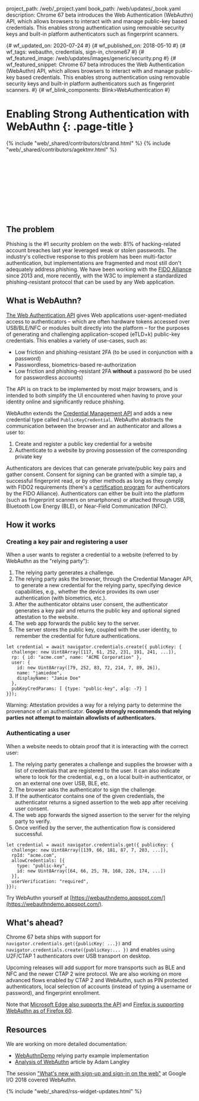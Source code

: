 project_path: /web/_project.yaml
book_path: /web/updates/_book.yaml
description: Chrome 67 beta introduces the Web Authentication (WebAuthn) API, which allows browsers to interact with and manage public-key based credentials. This enables strong authentication using removable security keys and built-in platform authenticators such as fingerprint scanners.

{# wf_updated_on: 2020-07-24 #}
{# wf_published_on: 2018-05-10 #}
{# wf_tags: webauthn, credentials, sign-in, chrome67 #}
{# wf_featured_image: /web/updates/images/generic/security.png #}
{# wf_featured_snippet: Chrome 67 beta introduces the Web Authentication (WebAuthn) API, which allows browsers to interact with and manage public-key based credentials. This enables strong authentication using removable security keys and built-in platform authenticators such as fingerprint scanners. #}
{# wf_blink_components: Blink>WebAuthentication #}

# Enabling Strong Authentication with WebAuthn {: .page-title }

{% include "web/_shared/contributors/cbrand.html" %}
{% include "web/_shared/contributors/agektmr.html" %}

<div class="video-wrapper-full-width">
  <iframe class="devsite-embedded-youtube-video" data-video-id="kGGMgEfSzMw"
          data-autohide="1" data-showinfo="0" frameborder="0" allowfullscreen>
  </iframe>
</div>

## The problem

Phishing is the \#1 security problem on the web: 81% of hacking-related account
breaches last year leveraged weak or stolen passwords. The industry's collective
response to this problem has been multi-factor authentication, but
implementations are fragmented and most still don't adequately address phishing.
We have been working with the [FIDO Alliance](https://fidoalliance.org/) since
2013 and, more recently, with the W3C to implement a standardized
phishing-resistant protocol that can be used by any Web application.

## What is WebAuthn?

[The Web Authentication API](https://www.w3.org/TR/webauthn/) gives Web
applications user-agent-mediated access to authenticators – which are often
hardware tokens accessed over USB/BLE/NFC or modules built directly into the
platform – for the purposes of generating and challenging application-scoped
(eTLD+k) public-key credentials. This enables a variety of use-cases, such as:

* Low friction and phishing-resistant 2FA (to be used in conjunction with
  a password)
* Passwordless, biometrics-based re-authorization
* Low friction and phishing-resistant 2FA **without** a password (to be used
  for passwordless accounts)

The API is on track to be implemented by most major browsers, and is intended to
both simplify the UI encountered when having to prove your identity online and
significantly reduce phishing.

WebAuthn extends the [Credential Management
API](https://w3c.github.io/webappsec-credential-management/) and adds a new
credential type called `PublicKeyCredential`. WebAuthn abstracts the
communication between the browser and an authenticator and allows a user to:

1. Create and register a public key credential for a website
1. Authenticate to a website by proving possession of the corresponding private
   key

Authenticators are devices that can generate private/public key pairs and gather
consent. Consent for signing can be granted with a simple tap, a successful
fingerprint read, or by other methods as long as they comply with FIDO2
requirements (there's a [certification
program](https://fidoalliance.org/certification/fido-certified-products/) for
authenticators by the FIDO Alliance). Authenticators can either be built into
the platform (such as fingerprint scanners on smartphones) or attached through
USB, Bluetooth Low Energy (BLE), or Near-Field Communication (NFC).

## How it works

### Creating a key pair and registering a user

When a user wants to register a credential to a website (referred to by WebAuthn
as the "relying party"):

1. The relying party generates a challenge.
1. The relying party asks the browser, through the Credential Manager API, to
   generate a new credential for the relying party, specifying device
   capabilities, e.g., whether the device provides its own user authentication
   (with biometrics, etc.).
1. After the authenticator obtains user consent, the authenticator generates a
   key pair and returns the public key and optional signed attestation to the
   website.
1. The web app forwards the public key to the server.
1. The server stores the public key, coupled with the user identity, to remember
   the credential for future authentications.

```
let credential = await navigator.credentials.create({ publicKey: {
  challenge: new Uint8Array([117, 61, 252, 231, 191, 241, ...]),
  rp: { id: "acme.com", name: "ACME Corporation" },
  user: {
    id: new Uint8Array([79, 252, 83, 72, 214, 7, 89, 26]),
    name: "jamiedoe",
    displayName: "Jamie Doe"
  },
  pubKeyCredParams: [ {type: "public-key", alg: -7} ]
}});
```

Warning: Attestation provides a way for a relying party to determine the
provenance of an authenticator. **Google strongly recommends that relying parties
not attempt to maintain allowlists of authenticators.**

### Authenticating a user

When a website needs to obtain proof that it is interacting with the correct
user:

1. The relying party generates a challenge and supplies the browser with a list
   of credentials that are registered to the user. It can also indicate where to
   look for the credential, e.g., on a local built-in authenticator, or on an
   external one over USB, BLE, etc.
1. The browser asks the authenticator to sign the challenge.
1. If the authenticator contains one of the given credentials, the authenticator
   returns a signed assertion to the web app after receiving user consent.
1. The web app forwards the signed assertion to the server for the relying party
   to verify.
1. Once verified by the server, the authentication flow is considered
   successful.

```
let credential = await navigator.credentials.get({ publicKey: {
  challenge: new Uint8Array([139, 66, 181, 87, 7, 203, ...]),
  rpId: "acme.com",
  allowCredentials: [{
    type: "public-key",
    id: new Uint8Array([64, 66, 25, 78, 168, 226, 174, ...])
  }],
  userVerification: "required",
}});
```

Try WebAuthn yourself at
[https://webauthndemo.appspot.com/](https://webauthndemo.appspot.com/).

## What's ahead?

Chrome 67 beta ships with support for `navigator.credentials.get({publicKey:
...})` and `navigator.credentials.create({publicKey:... })` and enables using
U2F/CTAP 1 authenticators over USB transport on desktop.

Upcoming releases will add support for more transports such as BLE and NFC and
the newer CTAP 2 wire protocol. We are also working on more advanced flows
enabled by CTAP 2 and WebAuthn, such as PIN protected authenticators, local
selection of accounts (instead of typing a username or password), and
fingerprint enrollment.

Note that [Microsoft Edge also supports the
API](https://docs.microsoft.com/en-us/microsoft-edge/dev-guide/device/web-authentication)
and [Firefox is supporting WebAuthn as of Firefox
60](https://hacks.mozilla.org/2018/01/using-hardware-token-based-2fa-with-the-webauthn-api/).

## Resources

We are working on more detailed documentation:

* [WebAuthnDemo](https://github.com/google/webauthndemo) relying party example
  implementation
* [Analysis of WebAuthn](https://www.imperialviolet.org/2018/03/27/webauthn.html)
  article by Adam Langley

The session ["What's new with sign-up and sign-in on the
web"](https://youtu.be/kGGMgEfSzMw?t=15m21s)
at Google I/O 2018 covered WebAuthn.

{% include "web/_shared/rss-widget-updates.html" %}
